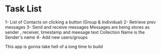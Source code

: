 # Task List

1- List of Contacts on clicking a button (Group & Individual)
2- Retrieve prev messages
3- Send and receive messages
Messages are being stores as sender , receiver, timestamp and meesage text
Collection Name is the Sender's name
4- Add new users/groups

This app is gonna take hell of a long time to build
